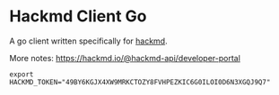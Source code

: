 # Hackmd Client Go

A go client written specifically for [hackmd](https://hackmd.io/@hackmd-api/developer-portal).

More notes: https://hackmd.io/@hackmd-api/developer-portal


```
export HACKMD_TOKEN="49BY6KGJX4XW9MRKCTOZY8FVHPEZKIC6G0ILOI0D6N3XGQJ9Q7"
```